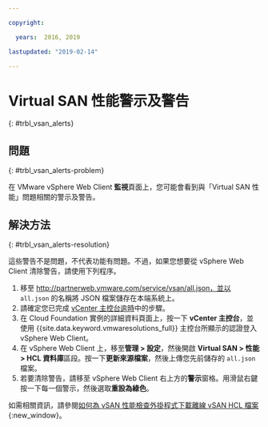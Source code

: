 ```yaml
---

copyright:

  years:  2016, 2019

lastupdated: "2019-02-14"

---
```


# Virtual SAN 性能警示及警告
{: #trbl_vsan_alerts}

## 問題
{: #trbl_vsan_alerts-problem}

在 VMware vSphere Web Client **監視**頁面上，您可能會看到與「Virtual SAN 性能」問題相關的警示及警告。

## 解決方法
{: #trbl_vsan_alerts-resolution}

這些警告不是問題，不代表功能有問題。不過，如果您想要從 vSphere Web Client 清除警告，請使用下列程序。

1. 移至 http://partnerweb.vmware.com/service/vsan/all.json，並以 `all.json` 的名稱將 JSON 檔案儲存在本端系統上。
2. 請確定您已完成 [vCenter 主控台逾時](/docs/services/vmwaresolutions/vmonic?topic=vmware-solutions-trbl_timeout_vc_console)中的步驟。
3. 在 Cloud Foundation 實例的詳細資料頁面上，按一下 **vCenter 主控台**，並使用 {{site.data.keyword.vmwaresolutions_full}} 主控台所顯示的認證登入 vSphere Web Client。
4. 在 vSphere Web Client 上，移至**管理 > 設定**，然後開啟 **Virtual SAN > 性能 > HCL 資料庫**區段。按一下**更新來源檔案**，然後上傳您先前儲存的 `all.json` 檔案。
5. 若要清除警告，請移至 vSphere Web Client 右上方的**警示**窗格。用滑鼠右鍵按一下每一個警示，然後選取**重設為綠色**。

如需相關資訊，請參閱[如何為 vSAN 性能檢查外掛程式下載離線 vSAN HCL 檔案](http://www.virtuallyghetto.com/2015/05/how-to-download-offline-vsan-hcl-file-for-vsan-health-check-plugin.html){:new_window}。
